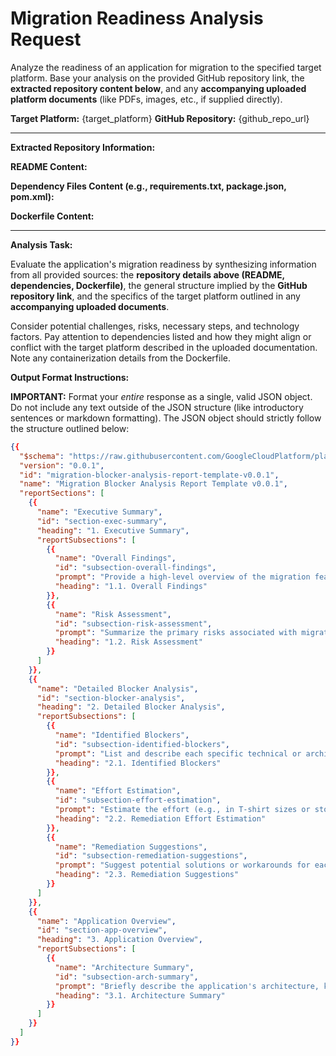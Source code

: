 # Migration Readiness Analysis Request

Analyze the readiness of an application for migration to the specified target platform. Base your analysis on the provided GitHub repository link, the **extracted repository content below**, and any **accompanying uploaded platform documents** (like PDFs, images, etc., if supplied directly).

**Target Platform:** {target_platform}
**GitHub Repository:** {github_repo_url}

---
**Extracted Repository Information:**

**README Content:**

**Dependency Files Content (e.g., requirements.txt, package.json, pom.xml):**

**Dockerfile Content:**

---

**Analysis Task:**

Evaluate the application's migration readiness by synthesizing information from all provided sources: the **repository details above (README, dependencies, Dockerfile)**, the general structure implied by the **GitHub repository link**, and the specifics of the target platform outlined in any **accompanying uploaded documents**.

Consider potential challenges, risks, necessary steps, and technology factors. Pay attention to dependencies listed and how they might align or conflict with the target platform described in the uploaded documentation. Note any containerization details from the Dockerfile.

**Output Format Instructions:**

**IMPORTANT:** Format your *entire* response as a single, valid JSON object. Do not include any text outside of the JSON structure (like introductory sentences or markdown formatting). The JSON object should strictly follow the structure outlined below:

```json
{{
  "$schema": "https://raw.githubusercontent.com/GoogleCloudPlatform/platform-engineering/refs/heads/migration-blocker-analysis/reference-architectures/gemini-powered-migration-blocker-analysis/schemas/report-template-v1.0.0-schema.json",
  "version": "0.0.1",
  "id": "migration-blocker-analysis-report-template-v0.0.1",
  "name": "Migration Blocker Analysis Report Template v0.0.1",
  "reportSections": [
    {{
      "name": "Executive Summary",
      "id": "section-exec-summary",
      "heading": "1. Executive Summary",
      "reportSubsections": [
        {{
          "name": "Overall Findings",
          "id": "subsection-overall-findings",
          "prompt": "Provide a high-level overview of the migration feasibility, key blockers identified, and recommended next steps based on the analyzed application.",
          "heading": "1.1. Overall Findings"
        }},
        {{
          "name": "Risk Assessment",
          "id": "subsection-risk-assessment",
          "prompt": "Summarize the primary risks associated with migrating the application and the potential impact of the identified blockers.",
          "heading": "1.2. Risk Assessment"
        }}
      ]
    }},
    {{
      "name": "Detailed Blocker Analysis",
      "id": "section-blocker-analysis",
      "heading": "2. Detailed Blocker Analysis",
      "reportSubsections": [
        {{
          "name": "Identified Blockers",
          "id": "subsection-identified-blockers",
          "prompt": "List and describe each specific technical or architectural blocker identified during the analysis. Include details on the components affected and the nature of the blocker.",
          "heading": "2.1. Identified Blockers"
        }},
        {{
          "name": "Effort Estimation",
          "id": "subsection-effort-estimation",
          "prompt": "Estimate the effort (e.g., in T-shirt sizes or story points) required to remediate each identified blocker.",
          "heading": "2.2. Remediation Effort Estimation"
        }},
        {{
          "name": "Remediation Suggestions",
          "id": "subsection-remediation-suggestions",
          "prompt": "Suggest potential solutions or workarounds for each identified blocker. Specify any tools, technology changes, or refactoring needed.",
          "heading": "2.3. Remediation Suggestions"
        }}
      ]
    }},
    {{
      "name": "Application Overview",
      "id": "section-app-overview",
      "heading": "3. Application Overview",
      "reportSubsections": [
        {{
          "name": "Architecture Summary",
          "id": "subsection-arch-summary",
          "prompt": "Briefly describe the application's architecture, key components, dependencies, and technologies used.",
          "heading": "3.1. Architecture Summary"
        }}
      ]
    }}
  ]
}}
